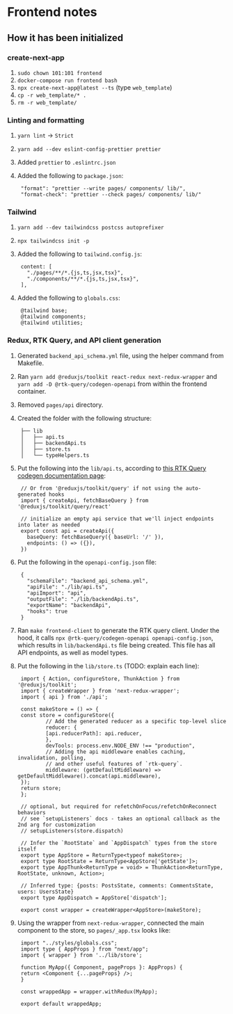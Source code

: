 # Frontend notes

## How it has been initialized

### create-next-app

1. `sudo chown 101:101 frontend`
2. `docker-compose run frontend bash`
3. `npx create-next-app@latest --ts` (type `web_template`)
4. `cp -r web_template/* .`
5. `rm -r web_template/`

### Linting and formatting

1. `yarn lint` -> `Strict`
2. `yarn add --dev eslint-config-prettier prettier`
3. Added `prettier` to `.eslintrc.json`
4. Added the following to `package.json`:

        "format": "prettier --write pages/ components/ lib/",
        "format-check": "prettier --check pages/ components/ lib/"

### Tailwind

1. `yarn add --dev tailwindcss postcss autoprefixer`
2. `npx tailwindcss init -p`
3. Added the following to `tailwind.config.js`:

        content: [
          "./pages/**/*.{js,ts,jsx,tsx}",
          "./components/**/*.{js,ts,jsx,tsx}",
        ],

4. Added the following to `globals.css`:

        @tailwind base;
        @tailwind components;
        @tailwind utilities;

### Redux, RTK Query, and API client generation

1. Generated `backend_api_schema.yml` file, using the helper command from Makefile.
2. Ran `yarn add @reduxjs/toolkit react-redux next-redux-wrapper` and `yarn add -D @rtk-query/codegen-openapi` from within the frontend container.
3. Removed `pages/api` directory.
4. Created the folder with the following structure:

        ├── lib
        │   ├── api.ts
        │   ├── backendApi.ts
        │   ├── store.ts
        │   └── typeHelpers.ts

5. Put the following into the `lib/api.ts`, according to [this RTK Query codegen documentation page](https://redux-toolkit.js.org/rtk-query/usage/code-generation):

        // Or from '@reduxjs/toolkit/query' if not using the auto-generated hooks
        import { createApi, fetchBaseQuery } from '@reduxjs/toolkit/query/react'

        // initialize an empty api service that we'll inject endpoints into later as needed
        export const api = createApi({
          baseQuery: fetchBaseQuery({ baseUrl: '/' }),
          endpoints: () => ({}),
        })

6. Put the following in the `openapi-config.json` file:

        {
          "schemaFile": "backend_api_schema.yml",
          "apiFile": "./lib/api.ts",
          "apiImport": "api",
          "outputFile": "./lib/backendApi.ts",
          "exportName": "backendApi",
          "hooks": true
        }

7. Ran `make frontend-client` to generate the RTK query client. Under the hood, it calls `npx @rtk-query/codegen-openapi openapi-config.json`, which results in `lib/backendApi.ts` file being created. This file has all API endpoints, as well as model types.
8. Put the following in the `lib/store.ts` (TODO: explain each line):

        import { Action, configureStore, ThunkAction } from '@reduxjs/toolkit';
        import { createWrapper } from 'next-redux-wrapper';
        import { api } from './api';

        const makeStore = () => {
        const store = configureStore({
                // Add the generated reducer as a specific top-level slice
                reducer: {
                [api.reducerPath]: api.reducer,
                },
                devTools: process.env.NODE_ENV !== "production",
                // Adding the api middleware enables caching, invalidation, polling,
                // and other useful features of `rtk-query`.
                middleware: (getDefaultMiddleware) => getDefaultMiddleware().concat(api.middleware),
        });
        return store;
        };

        // optional, but required for refetchOnFocus/refetchOnReconnect behaviors
        // see `setupListeners` docs - takes an optional callback as the 2nd arg for customization
        // setupListeners(store.dispatch)

        // Infer the `RootState` and `AppDispatch` types from the store itself
        export type AppStore = ReturnType<typeof makeStore>;
        export type RootState = ReturnType<AppStore['getState']>;
        export type AppThunk<ReturnType = void> = ThunkAction<ReturnType, RootState, unknown, Action>;

        // Inferred type: {posts: PostsState, comments: CommentsState, users: UsersState}
        export type AppDispatch = AppStore['dispatch'];

        export const wrapper = createWrapper<AppStore>(makeStore);

9. Using the wrapper from `next-redux-wrapper`, connected the main component to the store, so `pages/_app.tsx` looks like:

        import "../styles/globals.css";
        import type { AppProps } from "next/app";
        import { wrapper } from '../lib/store';

        function MyApp({ Component, pageProps }: AppProps) {
        return <Component {...pageProps} />;
        }

        const wrappedApp = wrapper.withRedux(MyApp);

        export default wrappedApp;
